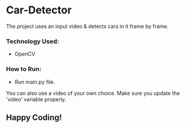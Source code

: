 # Car-Detector

The project uses an input video & detects cars in it frame by frame.

### Technology Used:
- OpenCV

### How to Run:
- Run main.py file.

You can also use a video of your own choice. Make sure you update the 'video' variable properly.

## Happy Coding!
